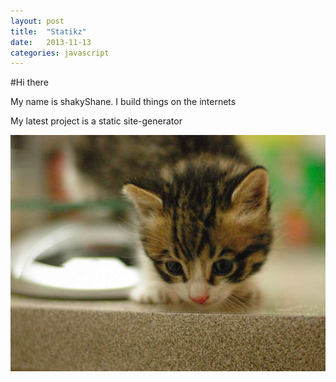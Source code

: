 ```yaml
---
layout: post
title:  "Statikz"
date:   2013-11-13
categories: javascript
---
```


#Hi there

My name is shakyShane. I build things on the internets

My latest project is a static site-generator

![A cat](/img/kitten.jpg)